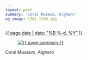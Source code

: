 ```yaml
---
layout: post
summary: 'Coral Museum, Alghero'
og_image: 1781-1280.jpg
---
```


<p>
 <time>
  <a href="/1781">
   {{ page.date | date: "%B %-d, %Y" }}
  </a>
 </time>
 <a href="/1781">
  <figure data-taken="6/25/2023">
   <img alt="{{ page.summary }}" sizes="(min-width: 700px) 50vw, calc(100vw - 2rem)" src="{{ site.assets_url }}/1781-640.jpg" srcset="{{ site.assets_url }}/1781-320.jpg 320w, {{ site.assets_url }}/1781-640.jpg 640w, {{ site.assets_url }}/1781-960.jpg 960w, {{ site.assets_url }}/1781-1280.jpg 1280w"/>
  </figure>
 </a>
 <span>
  Coral Museum, Alghero
 </span>
</p>
